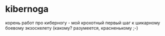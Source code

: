 # kibernoga
корень работ про киберногу -  мой крохотный первый шаг к шикарному боевому экзоскелету (какому? разумеется, красненькому ;-)
